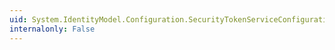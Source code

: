 ```yaml
---
uid: System.IdentityModel.Configuration.SecurityTokenServiceConfiguration.#ctor(System.String,System.Boolean)
internalonly: False
---
```

